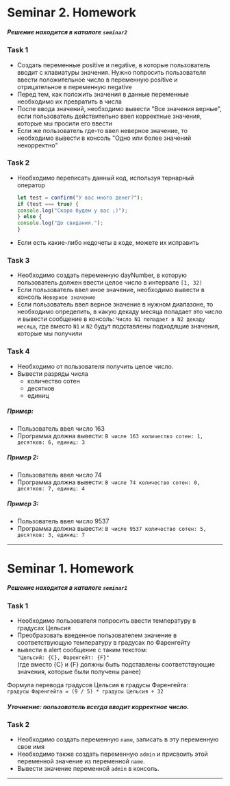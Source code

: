 # Seminar 2. Homework 
##### Решение находится в каталоге `seminar2`  

### Task 1
- Создать переменные positive и negative, в которые пользователь вводит с 
клавиатуры значения. Нужно попросить пользователя ввести положительное число в 
переменную positive и отрицательное в переменную negative
- Перед тем, как положить значения в данные переменные необходимо их превратить 
в числа
- После ввода значений, необходимо вывести "Все значения верные", если 
пользователь действительно ввел корректные значения, которые мы просили его 
ввести
- Если же пользователь где-то ввел неверное значение, то необходимо вывести 
в консоль "Одно или более значений некорректно"


### Task 2
- Необходимо переписать данный код, используя тернарный оператор
    ```javascript
    let test = confirm("У вас много денег?");
    if (test === true) {
    console.log("Скоро будем у вас ;)");
    } else {
    console.log("До свидания.");
    }
    ```
- Если есть какие-либо недочеты в коде, можете их исправить


### Task 3
- Необходимо создать переменную dayNumber, в которую пользователь должен ввести 
целое число в интервале `[1, 32)`
- Если пользователь ввел иное значение, необходимо вывести в консоль 
`Неверное значение`
- Если пользователь ввел верное значение в нужном диапазоне, то необходимо 
определить, в какую декаду месяца попадает это число и вывести сообщение в 
консоль: `Число N1 попадает в N2 декаду месяца`, где вместо `N1` и `N2` будут 
подставлены подходящие значения, которые мы получили


### Task 4
- Необходимо от пользователя получить целое число.
- Вывести разряды числа 
    - количество сотен
    - десятков
    - единиц

##### Пример:
- Пользователь ввел число 163
- Программа должна вывести: `В числе 163 количество сотен: 1, десятков: 6, единиц: 3`

##### Пример 2:
- Пользователь ввел число 74 
- Программа должна вывести: `В числе 74 количество сотен: 0, десятков: 7, единиц: 4`

##### Пример 3:
- Пользователь ввел число 9537
- Программа должна вывести: `В числе 9537 количество сотен: 5, десятков: 3, единиц: 7`

---
##





# Seminar 1. Homework 
##### Решение находится в каталоге `seminar1`  

### Task 1
- Необходимо пользователя попросить ввести температуру в градусах Цельсия
- Преобразовать введенное пользователем значение в соответствующую  температуру в градусах по Фаренгейту 
- вывести в alert сообщение с таким текстом:  
`"Цельсий: {C}, Фаренгейт: {F}"`   
(где вместо {C} и {F} должны быть подставлены соответствующие значения, которые
были получены ранее)

Формула перевода градусов Цельсия в градусы Фаренгейта:  
`градусы Фаренгейта = (9 / 5) * градусы Цельсия + 32`

##### Уточнение: пользователь всегда вводит корректное число.

### Task 2
- Необходимо создать переменную `name`, записать в эту переменную свое имя
- Необходимо также создать переменную `admin` и присвоить этой переменной значение
из переменной `name`.
- Вывести значение переменной `admin` в консоль.


---
##


